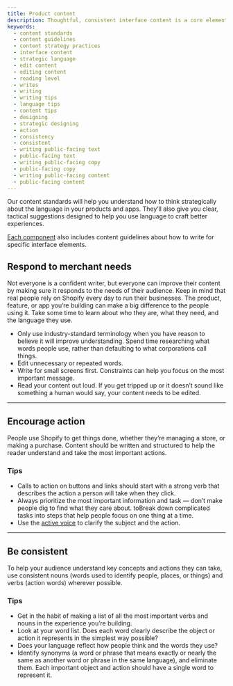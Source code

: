 ```yaml
---
title: Product content
description: Thoughtful, consistent interface content is a core element of a well-designed user experience.
keywords:
  - content standards
  - content guidelines
  - content strategy practices
  - interface content
  - strategic language
  - edit content
  - editing content
  - reading level
  - writes
  - writing
  - writing tips
  - language tips
  - content tips
  - designing
  - strategic designing
  - action
  - consistency
  - consistent
  - writing public-facing text
  - public-facing text
  - writing public-facing copy
  - public-facing copy
  - writing public-facing content
  - public-facing content
---
```


Our content standards will help you understand how to think strategically about the language in your products and apps. They’ll also give you clear, tactical suggestions designed to help you use language to craft better experiences.

[Each component](/components/get-started) also includes content guidelines about how to write for specific interface elements.

## Respond to merchant needs

Not everyone is a confident writer, but everyone can improve their content by making sure it responds to the needs of their audience. Keep in mind that real people rely on Shopify every day to run their businesses. The product, feature, or app you’re building can make a big difference to the people using it. Take some time to learn about who they are, what they need, and the language they use.

- Only use industry-standard terminology when you have reason to believe it will improve understanding. Spend time researching what words people use, rather than defaulting to what corporations call things.
- Edit unnecessary or repeated words.
- Write for small screens first. Constraints can help you focus on the most important message.
- Read your content out loud. If you get tripped up or it doesn’t sound like something a human would say, your content needs to be edited.

---

## Encourage action

People use Shopify to get things done, whether they’re managing a store, or making a purchase. Content should be written and structured to help the reader understand and take the most important actions.

### Tips

- Calls to action on buttons and links should start with a strong verb that describes the action a person will take when they click.
- Always prioritize the most important information and task — don’t make people dig to find what they care about. toBreak down complicated tasks into steps that help people focus on one thing at a time.
- Use the [active voice](/content/grammar-and-mechanics#basics) to clarify the subject and the action.

---

## Be consistent

To help your audience understand key concepts and actions they can take, use consistent nouns (words used to identify people, places, or things) and verbs
(action words) wherever possible.

### Tips

- Get in the habit of making a list of all the most important verbs and nouns in the experience you’re building.
- Look at your word list. Does each word clearly describe the object or action it represents in the simplest way possible?
- Does your language reflect how people think and the words they use?
- Identify synonyms (a word or phrase that means exactly or nearly the same as another word or phrase in the same language), and eliminate them. Each important object and action should have a single word to represent it.
